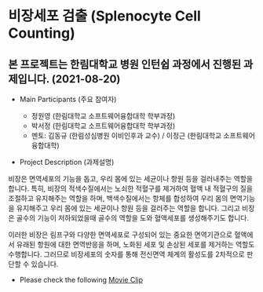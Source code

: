 # 비장세포 검출 (Splenocyte Cell Counting)
## 본 프로젝트는 한림대학교 병원 인턴쉽 과정에서 진행된 과제입니다. (2021-08-20)

* Main Participants (주요 참여자)
   - 정원영 (한림대학교 소프트웨어융합대학 학부과정)
   - 박서정 (한림대학교 소프트웨어융합대학 학부과정)
   - 멘토: 김동규 (한림성심병원 이비인후과 교수) / 이정근 (한림대학교 소프트웨어융합대학)

* Project Description (과제설명)

비장은 면역세포의 기능을 돕고, 우리 몸에 있는 세균이나 항원 등을 걸러내주는 역할을 합니다. 특히, 비장의 적색수질에서는 노쇠한 적혈구를 제거하여 혈액 내 적혈구의 질을 조절하고 유지해주는 역할을 하며, 백색수질에서는 항체를 합성하여 우리 몸의 면역기능을 유지해주고 우리 몸에 있는 세균이나 항원 등을 걸러주는 역할을 합니다. 그리고 비장은 골수의 기능이 저하되었을때 골수의 역할을 도와 혈액세포를 생성해주기도 합니다.

이러한 비장은 림프구와 다양한 면역세포로 구성되어 있는 중요한 면역기관으로 혈액에서 유래된 항원에 대한 면역반응을 하며, 노화된 세포 및 손상된 세포를 제거하는 역할도 수행합니다. 그러므로 비장세포의 숫자를 통해 전신면역 체계의 활성도를 2차적으로 판단할 수 있습니다.
 

* Please check the following [Movie Clip](./Cell_Detection_APP_DEMO.mp4)
